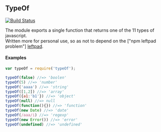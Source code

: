 ## TypeOf

[![Build Status](https://travis-ci.org/DarkScorpion/typeOf.svg?branch=m)](https://travis-ci.org/DarkScorpion/typeOf)

The module exports a single function that returns one of the 11 types of javascript.  
Written more for personal use, so as not to depend on the ["npm leftpad problem"] [leftpad].

#### Examples
```js
var typeOf = require('typeOf');

typeOf(false) //=> 'boolen'
typeOf(5) //=> 'number'
typeOf('aaaa') //=> 'string'
typeOf([1,2]) //=> 'array'
typeOf({a1:'b1'}) //=> 'object'
typeOf(null) //=> null
typeOf(function(){}) //=> 'function'
typeOf(new Date) //=> 'date'
typeOf(/aaa/i) //=> 'regexp'
typeOf(new Error()) //=> 'error'
typeOf(undefined) //=> 'undefined'
```

[leftpad]: http://www.haneycodes.net/npm-left-pad-have-we-forgotten-how-to-program/
